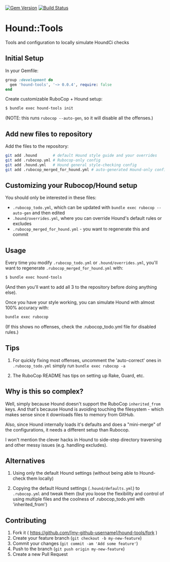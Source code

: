 [![Gem Version](https://badge.fury.io/rb/hound-tools.svg)](http://badge.fury.io/rb/hound-tools)
[![Build Status](https://travis-ci.org/e2/hound-tools.png?branch=master)](https://travis-ci.org/e2/hound-tools)


# Hound::Tools

Tools and configuration to locally simulate HoundCi checks

## Initial Setup

In your Gemfile:

```ruby
group :development do
  gem 'hound-tools', '~> 0.0.4', require: false
end
```

Create customizable RuboCop + Hound setup:

```bash
$ bundle exec hound-tools init
```

(NOTE: this runs `rubocop --auto-gen`, so it will disable all the offenses.)

## Add new files to repository

Add the files to the repository:

```bash
git add .hound       # default Hound style guide and your overrides
git add .rubocop.yml # Rubocop-only config
git add .hound.yml   # Hound general style-checking config
git add .rubocop_merged_for_hound.yml # auto-generated Hound-only config (without Hound defaults)
```


## Customizing your Rubocop/Hound setup

You should only be interested in these files:
- `.rubocop_todo.yml`, which can be updated with `bundle exec rubocop --auto-gen` and then edited
- `.hound/overrides.yml`, where you can override Hound's default rules or excludes
- `.rubocop_merged_for_hound.yml` - you want to regenerate this and commit

## Usage

Every time you modify `.rubocop_todo.yml` or `.hound/overrides.yml`, you'll
want to regenerate `.rubocop_merged_for_hound.yml` with:

```bash
$ bundle exec hound-tools
```

(And then you'll want to add all 3 to the repository before doing anything else).

Once you have your style working, you can simulate Hound with almost 100% accuracy with:

```bash
bundle exec rubocop
```

(If this shows no offenses, check the .rubocop_todo.yml file for disabled rules.)

## Tips

1) For quickly fixing most offenses, uncomment the 'auto-correct' ones in
`.rubocop_todo.yml` simply run `bundle exec rubocop -a`

2) The RuboCop README has tips on setting up Rake, Guard, etc.

## Why is this so complex?

Well, simply because Hound doesn't support the RuboCop `inherited_from` keys.
And that's because Hound is avoiding touching the filesystem - which makes
sense since it downloads files to memory from GitHub.

Also, since Hound internally loads it's defaults and does a "mini-merge" of the
configurations, it needs a different setup than Rubocop.

I won't mention the clever hacks in Hound to side-step directory traversing and
other messy issues (e.g. handling excludes).


## Alternatives

1) Using only the default Hound settings (without being able to Hound-check them locally)

2) Copying the default Hound settings (`.hound/defaults.yml`) to `.rubocop.yml` and tweak them (but you loose the flexibility and control of using multiple files and the coolness of .rubocop_todo.yml with 'inherited_from')


## Contributing

1. Fork it ( https://github.com/[my-github-username]/hound-tools/fork )
2. Create your feature branch (`git checkout -b my-new-feature`)
3. Commit your changes (`git commit -am 'Add some feature'`)
4. Push to the branch (`git push origin my-new-feature`)
5. Create a new Pull Request
